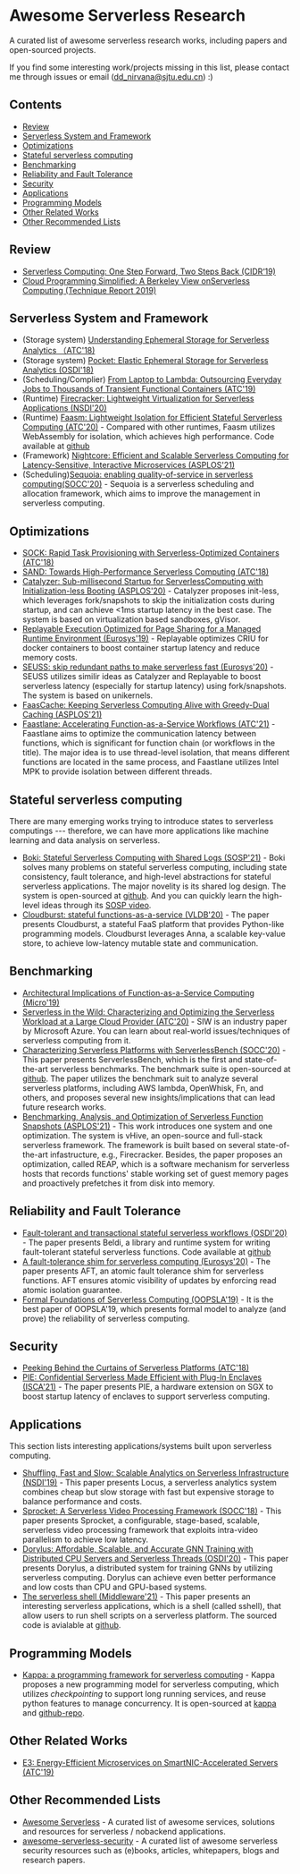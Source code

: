 # Awesome Serverless Research
A curated list of awesome serverless research works, including papers and open-sourced projects.

If you find some interesting work/projects missing in this list, please contact me through issues or email (dd_nirvana@sjtu.edu.cn) :)


## Contents
- [Review](#review)
- [Serverless System and Framework](#serverless-system-and-framework)
- [Optimizations](#optimizations)
- [Stateful serverless computing](#stateful-serverless-computing)
- [Benchmarking](#benchmarking)
- [Reliability and Fault Tolerance](#reliability-and-fault-tolerance)
- [Security](#security)
- [Applications](#applications)
- [Programming Models](#programming-models)
- [Other Related Works](#other-related-works)
- [Other Recommended Lists](#other-recommended-lists)

## Review
- [Serverless Computing: One Step Forward, Two Steps Back (CIDR‘19)](http://cidrdb.org/cidr2019/papers/p119-hellerstein-cidr19.pdf)
- [Cloud Programming Simplified: A Berkeley View onServerless Computing (Technique Report 2019)](https://www2.eecs.berkeley.edu/Pubs/TechRpts/2019/EECS-2019-3.pdf)

## Serverless System and Framework
- (Storage system) [Understanding Ephemeral Storage for Serverless Analytics （ATC'18)](https://dl.acm.org/doi/10.5555/3277355.3277431)
- (Storage system) [Pocket: Elastic Ephemeral Storage for Serverless Analytics (OSDI'18)](https://dl.acm.org/doi/10.5555/3291168.3291200)
- (Scheduling/Complier) [From Laptop to Lambda: Outsourcing Everyday Jobs to Thousands of Transient Functional Containers (ATC'19)](https://dl.acm.org/doi/10.5555/3358807.3358848)
- (Runtime) [Firecracker: Lightweight Virtualization for Serverless Applications (NSDI'20)](https://www.usenix.org/system/files/nsdi20-paper-agache.pdf)
- (Runtime) [Faasm: Lightweight Isolation for Efficient Stateful Serverless Computing (ATC'20)](https://www.usenix.org/conference/atc20/presentation/shillaker) - Compared with other runtimes, Faasm utilizes WebAssembly for isolation, which achieves high performance. Code available at [github](https://github.com/faasm/faasm)
- (Framework) [Nightcore: Efficient and Scalable Serverless Computing for Latency-Sensitive, Interactive Microservices (ASPLOS'21)](https://www.cs.utexas.edu/~zjia/asplos21main-p89-final.pdf)
- (Scheduling)[Sequoia: enabling quality-of-service in serverless computing(SOCC'20)](https://dl.acm.org/doi/10.1145/3419111.3421306) - Sequoia is a serverless scheduling and allocation framework, which aims to improve the management in serverless computing.

## Optimizations
- [SOCK: Rapid Task Provisioning with Serverless-Optimized Containers (ATC'18)](https://dl.acm.org/doi/10.5555/3277355.3277362)
- [SAND: Towards High-Performance Serverless Computing (ATC'18)](https://dl.acm.org/doi/10.5555/3277355.3277444)
- [Catalyzer: Sub-millisecond Startup for ServerlessComputing with Initialization-less Booting (ASPLOS'20)](https://dl.acm.org/doi/10.1145/3373376.3378512) - Catalyzer proposes init-less, which leverages fork/snapshots to skip the initialization costs during startup, and can achieve <1ms startup latency in the best case. The system is based on virtualization based sandboxes, gVisor.
- [Replayable Execution Optimized for Page Sharing for a Managed Runtime Environment (Eurosys'19)](https://dl.acm.org/doi/abs/10.1145/3302424.3303978) - Replayable optimizes CRIU for docker containers to boost container startup latency and reduce memory costs.
- [SEUSS: skip redundant paths to make serverless fast (Eurosys'20)](https://dl.acm.org/doi/abs/10.1145/3342195.3392698) - SEUSS utilizes similir ideas as Catalyzer and Replayable to boost serverless latency (especially for startup latency) using fork/snapshots. The system is based on unikernels.
- [FaasCache: Keeping Serverless Computing Alive with Greedy-Dual Caching (ASPLOS'21)](http://homes.sice.indiana.edu/prateeks/papers/faascache-asplos21.pdf)
- [Faastlane: Accelerating Function-as-a-Service Workflows (ATC'21)](https://www.usenix.org/conference/atc21/presentation/kotni) - Faastlane aims to optimize the communication latency between functions, which is significant for function chain (or workflows in the title). The major idea is to use thread-level isolation, that means different functions are located in the same process, and Faastlane utilizes Intel MPK to provide isolation between different threads.

## Stateful serverless computing

There are many emerging works trying to introduce states to serverless computings --- therefore, we can have more applications like machine learning and data analysis on serverless.

- [Boki: Stateful Serverless Computing with Shared Logs (SOSP'21)](https://www.cs.utexas.edu/~zjia/boki-sosp21.pdf) - Boki solves many problems on stateful serverless computing, including state consistency, fault tolerance, and high-level abstractions for stateful serverless applications. The major novelity is its shared log design. The system is open-sourced at [github](https://github.com/ut-osa/boki). And you can quickly learn the high-level ideas through its [SOSP video](https://www.youtube.com/watch?v=SgfLK1p3dx4).
- [Cloudburst: stateful functions-as-a-service (VLDB'20)](https://dl.acm.org/doi/10.14778/3407790.3407836) -  The paper presents Cloudburst, a stateful FaaS platform that provides Python-like programming models. Cloudburst leverages Anna, a scalable key-value store, to achieve low-latency mutable state and communication.


## Benchmarking
- [Architectural Implications of Function-as-a-Service Computing (Micro'19)](https://dl.acm.org/doi/10.1145/3352460.3358296)
- [Serverless in the Wild: Characterizing and Optimizing the Serverless Workload at a Large Cloud Provider (ATC'20)](https://www.usenix.org/conference/atc20/presentation/shahrad) - SIW is an industry paper by Microsoft Azure. You can learn about real-world issues/techniques of serverless computing from it.
- [Characterizing Serverless Platforms with ServerlessBench (SOCC'20)](https://dl.acm.org/doi/10.1145/3419111.3421280) - This paper presents ServerlessBench, which is the first and state-of-the-art serverless benchmarks. The benchmark suite is open-sourced at [github](https://github.com/SJTU-IPADS/ServerlessBench). The paper utilizes the benchmark suit to analyze several serverless platforms, including AWS lambda, OpenWhisk, Fn, and others, and proposes several new insights/implications that can lead future research works.
- [Benchmarking, Analysis, and Optimization of Serverless Function Snapshots (ASPLOS'21)](https://dl.acm.org/doi/10.1145/3445814.3446714) - This work introduces  one system and one optimization. The system is vHive, an open-source and full-stack serverless framework. The framework is built based on several state-of-the-art infastructure, e.g., Firecracker. Besides, the paper proposes an optimization, called REAP, which is a software mechanism for serverless hosts that records functions' stable working set of guest memory pages and proactively prefetches it from disk into memory.




## Reliability and Fault Tolerance
- [Fault-tolerant and transactional stateful serverless workflows (OSDI'20)](https://www.usenix.org/conference/osdi20/presentation/zhang-haoran) - The paper presents Beldi, a library and runtime system for writing fault-tolerant stateful serverless functions. Code available at [github](https://github.com/eniac/Beldi)
- [A fault-tolerance shim for serverless computing (Eurosys'20)](https://dl.acm.org/doi/10.1145/3342195.3387535) - The paper presents AFT, an atomic fault tolerance shim for serverless functions. AFT ensures atomic visibility of updates by enforcing read atomic isolation guarantee.
- [Formal Foundations of Serverless Computing (OOPSLA'19)](https://dl.acm.org/doi/10.1145/3360575) - It is the best paper of OOPSLA'19, which presents formal model to analyze (and prove) the reliability of serverless computing.

## Security
- [Peeking Behind the Curtains of Serverless Platforms (ATC'18)](https://dl.acm.org/doi/10.5555/3277355.3277369)
- [PIE: Confidential Serverless Made Efficient with Plug-In Enclaves (ISCA'21)](https://ipads.se.sjtu.edu.cn/zh/publications/LiISCA21.pdf) - The paper presents PIE, a hardware extension on SGX to boost startup latency of enclaves to support serverless computing.


## Applications

This section lists interesting applications/systems built upon serverless computing.

- [Shuffling, Fast and Slow: Scalable Analytics on Serverless Infrastructure (NSDI'19)](https://www.usenix.org/conference/nsdi19/presentation/pu) - This paper  presents Locus, a serverless analytics system combines cheap but slow storage with fast but expensive storage to balance performance and costs.
- [Sprocket: A Serverless Video Processing Framework (SOCC'18)](https://dl.acm.org/doi/10.1145/3267809.3267815) - This paper presents Sprocket, a configurable, stage-based, scalable, serverless video processing framework that exploits intra-video parallelism to achieve low latency.
- [Dorylus: Affordable, Scalable, and Accurate GNN Training with Distributed CPU Servers and Serverless Threads (OSDI'20)](https://www.usenix.org/conference/osdi21/presentation/thorpe) - This paper presents Dorylus, a distributed system for training GNNs by utilizing serverless computing. Dorylus can achieve even better performance and low costs than CPU and GPU-based systems.
- [The serverless shell (Middleware'21)](https://dl.acm.org/doi/10.1145/3491084.3491426) - This paper presents an interesting serverless applications, which is a shell (called sshell), that allow users to run shell scripts on a serverless platform. The sourced code is avialable at [github](https://github.com/crucial-project/serverless-shell).

## Programming Models
- [Kappa: a programming framework for serverless computing](https://dl.acm.org/doi/abs/10.1145/3419111.3421277) - Kappa proposes a new programming model for serverless computing, which utilizes *checkpointing* to support long running services, and reuse python features to manage concurrency. It is open-sourced at [kappa](https://kappa.cs.berkeley.edu) and [github-repo](https://github.com/NetSys/kappa).


## Other Related Works
- [E3: Energy-Efficient Microservices on SmartNIC-Accelerated Servers (ATC'19)](https://dl.acm.org/doi/10.5555/3358807.3358839)

## Other Recommended Lists
- [Awesome Serverless](https://github.com/anaibol/awesome-serverless) - A curated list of awesome services, solutions and resources for serverless / nobackend applications.
- [awesome-serverless-security](https://github.com/puresec/awesome-serverless-security) - A curated list of awesome serverless security resources such as (e)books, articles, whitepapers, blogs and research papers.

